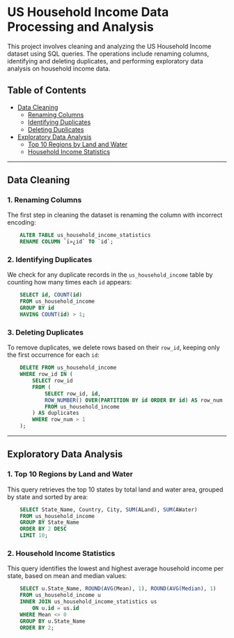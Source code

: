 # US Household Income Data Processing and Analysis

This project involves cleaning and analyzing the US Household Income dataset using SQL queries. The operations include renaming columns, identifying and deleting duplicates, and performing exploratory data analysis on household income data.

## Table of Contents
- [Data Cleaning](#data-cleaning)
  - [Renaming Columns](#renaming-columns)
  - [Identifying Duplicates](#identifying-duplicates)
  - [Deleting Duplicates](#deleting-duplicates)
- [Exploratory Data Analysis](#exploratory-data-analysis)
  - [Top 10 Regions by Land and Water](#top-10-regions-by-land-and-water)
  - [Household Income Statistics](#household-income-statistics)

---

## Data Cleaning

### 1. Renaming Columns

The first step in cleaning the dataset is renaming the column with incorrect encoding:

```sql    
    ALTER TABLE us_household_income_statistics 
    RENAME COLUMN `ï»¿id` TO `id`;
```

### 2. Identifying Duplicates

We check for any duplicate records in the `us_household_income` table by counting how many times each `id` appears:

```sql
    SELECT id, COUNT(id)
    FROM us_household_income
    GROUP BY id
    HAVING COUNT(id) > 1;
```

### 3. Deleting Duplicates

To remove duplicates, we delete rows based on their `row_id`, keeping only the first occurrence for each `id`:

```sql
    DELETE FROM us_household_income
    WHERE row_id IN (
        SELECT row_id 
        FROM (
            SELECT row_id, id,
            ROW_NUMBER() OVER(PARTITION BY id ORDER BY id) AS row_num
            FROM us_household_income
        ) AS duplicates
        WHERE row_num > 1
    );
```

---

## Exploratory Data Analysis

### 1. Top 10 Regions by Land and Water

This query retrieves the top 10 states by total land and water area, grouped by state and sorted by area:

```sql
    SELECT State_Name, Country, City, SUM(ALand), SUM(AWater)
    FROM us_household_income
    GROUP BY State_Name
    ORDER BY 2 DESC
    LIMIT 10;
```

### 2. Household Income Statistics

This query identifies the lowest and highest average household income per state, based on mean and median values:

```sql
    SELECT u.State_Name, ROUND(AVG(Mean), 1), ROUND(AVG(Median), 1)
    FROM us_household_income u
    INNER JOIN us_household_income_statistics us
        ON u.id = us.id
    WHERE Mean <> 0
    GROUP BY u.State_Name
    ORDER BY 2;
```
